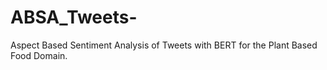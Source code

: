 # ABSA_Tweets-
Aspect Based Sentiment Analysis of Tweets with BERT for the Plant Based Food Domain. 
